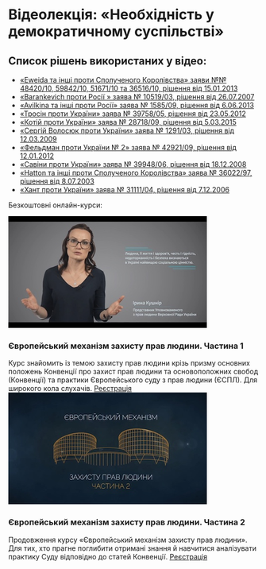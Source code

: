 # Відеолекція: «Необхідність у демократичному суспільстві»

## Список рішень використаних у відео:

* [«Eweida та інші проти Сполученого Королівства» заяви №№ 48420/10, 59842/10, 51671/10 та 36516/10, рішення від 15.01.2013](https://courses.ed-era.com/assets/courseware/3999b647055582b6f6046f392f7dd475/asset-v1:EdEra+HR201+hr201+type@asset+block/8-Eweida.pdf)
* [«Barankevich проти Росії » заява № 10519/03, рішення від 26.07.2007](http://europeancourt.ru/uploads/ECHR_Barankevich_v_Russia_26_07_2007.pdf)
* [«Avilkina та інші проти Росії» заява № 1585/09, рішення від 6.06.2013](http://hudoc.echr.coe.int/eng?i=001-120071)
* [«Тросін проти України» заява № 39758/05, рішення від 23.05.2012](https://courses.ed-era.com/asset-v1:EdEra+HR101+hr101+type@asset+block@1_Trosin_proty_Ukrayiny.pdf)
* [«Котій проти України» заява № 28718/09, рішення від 5.03.2015](https://courses.ed-era.com/asset-v1:EdEra+HR101+hr101+type@asset+block@1_Kotii_vs_Ukraine.pdf)
* [«Сергій Волосюк проти України» заява № 1291/03, рішення від 12.03.2009](https://courses.ed-era.com/assets/courseware/dc986a596375f561741c7696bfc1848a/asset-v1:EdEra+HR201+hr201+type@asset+block/8-Volosyuk.pdf)
* [«Фельдман проти України № 2» заява № 42921/09, рішення від 12.01.2012](https://courses.ed-era.com/assets/courseware/93bd9ea4249ea74245a9515a93d410e7/asset-v1:EdEra+HR201+hr201+type@asset+block/8-Feldman2.pdf)
* [«Савіни проти України» заява № 39948/06, рішення від  18.12.2008](https://courses.ed-era.com/assets/courseware/30b11f335eddd0f58953276f99ca4926/asset-v1:EdEra+HR201+hr201+type@asset+block/8-Saviny.pdf)
* [«Hatton та інші проти Сполученого Королівства» заява № 36022/97, рішення від 8.07.2003](http://docs.pravo.ru/document/view/19382767/)
* [«Хант проти України» заява № 31111/04, рішення від 7.12.2006](https://github.com/EducationalEra/hrights/tree/074987dc9b7a25cbe07b11db60eef1e48a6109fb/2/Hunt_v._Ukraine.pdf)

Безкоштовні онлайн-курси:

![Human Rights basic](../.gitbook/assets/hr-course1%20%281%29.jpg)

### **Європейський механізм захисту прав людини. Частина 1**

Курс знайомить із темою захисту прав людини крізь призму основних положень Конвенції про захист прав людини та основоположних свобод \(Конвенції\) та практики Європейського суду з прав людини \(ЄСПЛ\). Для широкого кола слухачів. [Реєстрація](https://courses.ed-era.com/courses/course-v1:EdEra+HR101+hr101/about) ![Human Rights advanced](../.gitbook/assets/hr-course2.jpg)

### **Європейський механізм захисту прав людини. Частина 2**

Продовження курсу «Європейський механізм захисту прав людини». Для тих, хто прагне поглибити отримані знання й навчитися аналізувати практику Суду відповідно до статей Конвенції. [Реєстрація](https://courses.ed-era.com/courses/course-v1:EdEra+HR201+hr201/about)

